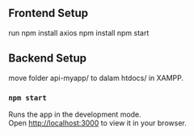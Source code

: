 ## Frontend Setup

run
npm install axios
npm install
npm start

## Backend Setup

move folder api-myapp/ to dalam htdocs/ in XAMPP.

### `npm start`

Runs the app in the development mode.\
Open [http://localhost:3000](http://localhost:3000) to view it in your browser.
